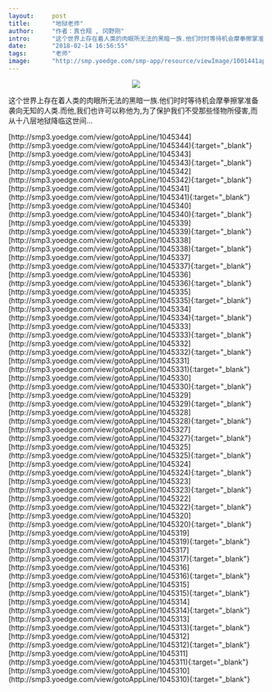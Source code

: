 ```yaml
---
layout:     post
title:      "地狱老师"
author:     "作者：真仓翔 , 冈野刚"
intro:      "这个世界上存在着人类的肉眼所无法的黑暗一族.他们时时等待机会摩拳擦掌准备袭向无知的人类.而他,我们也许可以称他为,为了保护我们不受那些怪物所侵害,而从十八层地狱降临这世间…"
date:       "2018-02-14 16:56:55"
tags:       "老师"
image:      "http://smp.yoedge.com/smp-app/resource/viewImage/1001441appline.png"
---
```

<div style="text-align: center">
<p><img src="http://smp.yoedge.com/smp-app/resource/viewImage/1001441appline.png"/></p>
</div>
<p class="post-meta">
<span>这个世界上存在着人类的肉眼所无法的黑暗一族.他们时时等待机会摩拳擦掌准备袭向无知的人类.而他,我们也许可以称他为,为了保护我们不受那些怪物所侵害,而从十八层地狱降临这世间…</span>
</p>
[http://smp3.yoedge.com/view/gotoAppLine/1045344](http://smp3.yoedge.com/view/gotoAppLine/1045344){:target="_blank"}
[http://smp3.yoedge.com/view/gotoAppLine/1045343](http://smp3.yoedge.com/view/gotoAppLine/1045343){:target="_blank"}
[http://smp3.yoedge.com/view/gotoAppLine/1045342](http://smp3.yoedge.com/view/gotoAppLine/1045342){:target="_blank"}
[http://smp3.yoedge.com/view/gotoAppLine/1045341](http://smp3.yoedge.com/view/gotoAppLine/1045341){:target="_blank"}
[http://smp3.yoedge.com/view/gotoAppLine/1045340](http://smp3.yoedge.com/view/gotoAppLine/1045340){:target="_blank"}
[http://smp3.yoedge.com/view/gotoAppLine/1045339](http://smp3.yoedge.com/view/gotoAppLine/1045339){:target="_blank"}
[http://smp3.yoedge.com/view/gotoAppLine/1045338](http://smp3.yoedge.com/view/gotoAppLine/1045338){:target="_blank"}
[http://smp3.yoedge.com/view/gotoAppLine/1045337](http://smp3.yoedge.com/view/gotoAppLine/1045337){:target="_blank"}
[http://smp3.yoedge.com/view/gotoAppLine/1045336](http://smp3.yoedge.com/view/gotoAppLine/1045336){:target="_blank"}
[http://smp3.yoedge.com/view/gotoAppLine/1045335](http://smp3.yoedge.com/view/gotoAppLine/1045335){:target="_blank"}
[http://smp3.yoedge.com/view/gotoAppLine/1045334](http://smp3.yoedge.com/view/gotoAppLine/1045334){:target="_blank"}
[http://smp3.yoedge.com/view/gotoAppLine/1045333](http://smp3.yoedge.com/view/gotoAppLine/1045333){:target="_blank"}
[http://smp3.yoedge.com/view/gotoAppLine/1045332](http://smp3.yoedge.com/view/gotoAppLine/1045332){:target="_blank"}
[http://smp3.yoedge.com/view/gotoAppLine/1045331](http://smp3.yoedge.com/view/gotoAppLine/1045331){:target="_blank"}
[http://smp3.yoedge.com/view/gotoAppLine/1045330](http://smp3.yoedge.com/view/gotoAppLine/1045330){:target="_blank"}
[http://smp3.yoedge.com/view/gotoAppLine/1045329](http://smp3.yoedge.com/view/gotoAppLine/1045329){:target="_blank"}
[http://smp3.yoedge.com/view/gotoAppLine/1045328](http://smp3.yoedge.com/view/gotoAppLine/1045328){:target="_blank"}
[http://smp3.yoedge.com/view/gotoAppLine/1045327](http://smp3.yoedge.com/view/gotoAppLine/1045327){:target="_blank"}
[http://smp3.yoedge.com/view/gotoAppLine/1045325](http://smp3.yoedge.com/view/gotoAppLine/1045325){:target="_blank"}
[http://smp3.yoedge.com/view/gotoAppLine/1045324](http://smp3.yoedge.com/view/gotoAppLine/1045324){:target="_blank"}
[http://smp3.yoedge.com/view/gotoAppLine/1045323](http://smp3.yoedge.com/view/gotoAppLine/1045323){:target="_blank"}
[http://smp3.yoedge.com/view/gotoAppLine/1045322](http://smp3.yoedge.com/view/gotoAppLine/1045322){:target="_blank"}
[http://smp3.yoedge.com/view/gotoAppLine/1045320](http://smp3.yoedge.com/view/gotoAppLine/1045320){:target="_blank"}
[http://smp3.yoedge.com/view/gotoAppLine/1045319](http://smp3.yoedge.com/view/gotoAppLine/1045319){:target="_blank"}
[http://smp3.yoedge.com/view/gotoAppLine/1045317](http://smp3.yoedge.com/view/gotoAppLine/1045317){:target="_blank"}
[http://smp3.yoedge.com/view/gotoAppLine/1045316](http://smp3.yoedge.com/view/gotoAppLine/1045316){:target="_blank"}
[http://smp3.yoedge.com/view/gotoAppLine/1045315](http://smp3.yoedge.com/view/gotoAppLine/1045315){:target="_blank"}
[http://smp3.yoedge.com/view/gotoAppLine/1045314](http://smp3.yoedge.com/view/gotoAppLine/1045314){:target="_blank"}
[http://smp3.yoedge.com/view/gotoAppLine/1045313](http://smp3.yoedge.com/view/gotoAppLine/1045313){:target="_blank"}
[http://smp3.yoedge.com/view/gotoAppLine/1045312](http://smp3.yoedge.com/view/gotoAppLine/1045312){:target="_blank"}
[http://smp3.yoedge.com/view/gotoAppLine/1045311](http://smp3.yoedge.com/view/gotoAppLine/1045311){:target="_blank"}
[http://smp3.yoedge.com/view/gotoAppLine/1045310](http://smp3.yoedge.com/view/gotoAppLine/1045310){:target="_blank"}


